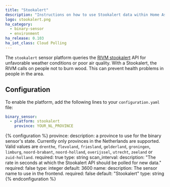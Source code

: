 ```yaml
---
title: "Stookalert"
description: "Instructions on how to use Stookalert data within Home Assistant"
logo: stookalert.png
ha_category:
  - binary-sensor
  - environment
ha_release: 0.103
ha_iot_class: Cloud Polling
---
```


The `stookalert` sensor platform queries the [RIVM stookalert](https://www.rivm.nl/stookalert) API for unfavorable weather conditions or poor air quality. With a Stookalert, the RIVM calls on people not to burn wood. This can prevent health problems in people in the area.

</div>

## Configuration

To enable the platform, add the following lines to your `configuration.yaml` file:

```yaml
binary_sensor:
  - platform: stookalert
    province: YOUR_NL_PROVINCE
```

{% configuration %}
province:
  description: a province to use for the binary sensor's state. Currently only provinces in the Netherlands are supported. Valid values are `drenthe`, `flevoland`, `friesland`, `gelderland`, `groningen`, `limburg`, `noord-brabant`, `noord-holland`, `overijssel`, `utrecht`, `zeeland` or `zuid-holland`.
  required: true
  type: string
scan_interval:
  description: "The rate in seconds at which the Stookalert API should be polled for new data."
  required: false
  type: integer
  default: 3600
name:
  description: The sensor name to use in the frontend.
  required: false
  default: "Stookalert"
  type: string
{% endconfiguration %}
